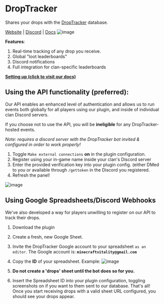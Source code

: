 
# DropTracker

Shares your drops with the [DropTracker](https://www.droptracker.io/) database.

[Website](https://www.droptracker.io/) | [Discord](https://www.droptracker.io/discord) | [Docs](https://www.droptracker.io/docs)
![image](https://github.com/joelhalen/droptracker-plugin/assets/128320003/b1c0ddb1-fab8-47a4-8af6-df6ab220060c)

**Features**:

 1. Real-time tracking of any drop you receive.
 2. Global "loot leaderboards"
 3. Discord notifications
 4. Full integration for clan-specific leaderboards


**[Setting up (click to visit our docs)](https://www.droptracker.io/docs)**
## Using the API functionality (preferred):
Our API enables an enhanced level of authentication and allows us to run events both globally for all players using our plugin, and inside of individual clan Discord servers.

If you choose not to use the API, you will be **ineligible** for any DropTracker-hosted events.

*Note: requires a discord server with the DropTracker bot invited & configured in order to work properly!*

 1. Toggle `Make external connections` **on** in the plugin configuration.
 2. Register using your in-game name inside your clan's Discord server
 3. Enter the provided verification key into your plugin config. (either DMed to you or available through `/gettoken`  in the Discord you registered.
 4. Refresh the panel!

![image](https://github.com/joelhalen/droptracker-plugin/assets/128320003/ed087120-2636-4bd6-89e7-8140ee834f74)
## Using Google Spreadsheets/Discord Webhooks


We've also developed a way for players unwilling to register on our API to track their drops.

 1. Download the plugin
 2. Create a fresh, new Google Sheet.
 3. Invite the DropTracker Google account to your spreadsheet `as an editor`. The Google account is: **`minecraftvitality@gmail.com`**
 5. Copy the **ID** of your spreadsheet. Example: ![image](https://github.com/joelhalen/droptracker-plugin/assets/128320003/80c1d95f-ac4e-473e-9b91-cf46913708ff)

 6. **Do not create a 'drops' sheet until the bot does so for you.**
 7. Insert the Spreadsheet ID into your plugin configuration, toggling screenshots on if you want to them sent to our database.
That's all! Once you start receiving drops with a valid sheet URL configured, you should see your drops appear.

